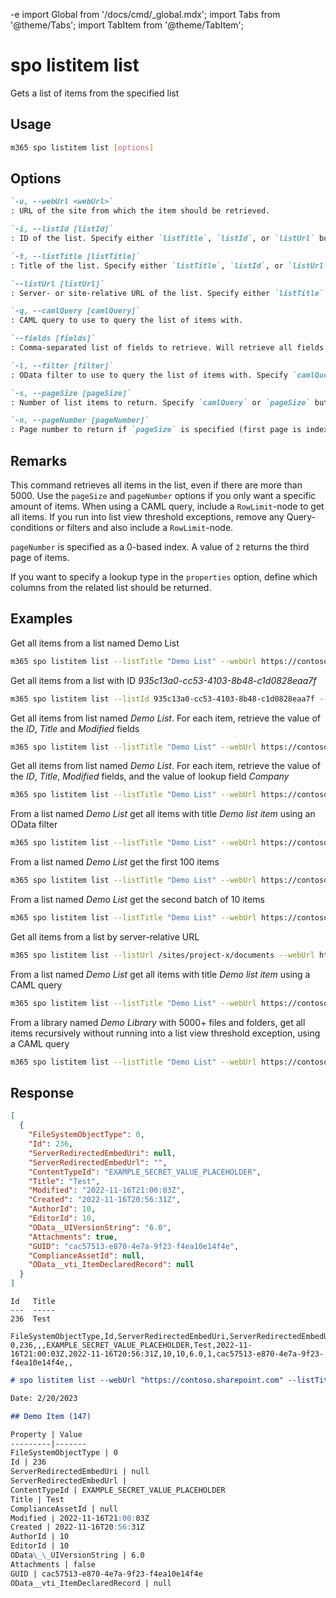 -e <!-- DISCLAIMER: All secrets, passwords, and sensitive values in this document are examples only and not real credentials. -->
import Global from '/docs/cmd/_global.mdx';
import Tabs from '@theme/Tabs';
import TabItem from '@theme/TabItem';

# spo listitem list

Gets a list of items from the specified list

## Usage

```sh
m365 spo listitem list [options]
```

## Options

```md definition-list
`-u, --webUrl <webUrl>`
: URL of the site from which the item should be retrieved.

`-i, --listId [listId]`
: ID of the list. Specify either `listTitle`, `listId`, or `listUrl` but not multiple.

`-t, --listTitle [listTitle]`
: Title of the list. Specify either `listTitle`, `listId`, or `listUrl` but not multiple.

`--listUrl [listUrl]`
: Server- or site-relative URL of the list. Specify either `listTitle`, `listId`, or `listUrl` but not multiple.

`-q, --camlQuery [camlQuery]`
: CAML query to use to query the list of items with.

`--fields [fields]`
: Comma-separated list of fields to retrieve. Will retrieve all fields if not specified and json output is requested. Specify `camlQuery` or `fields` but not both.

`-l, --filter [filter]`
: OData filter to use to query the list of items with. Specify `camlQuery` or `filter` but not both.

`-s, --pageSize [pageSize]`
: Number of list items to return. Specify `camlQuery` or `pageSize` but not both. The default value is 5000.

`-n, --pageNumber [pageNumber]`
: Page number to return if `pageSize` is specified (first page is indexed as value of 0).
```

<Global />

## Remarks

This command retrieves all items in the list, even if there are more than 5000. Use the `pageSize` and `pageNumber` options if you only want a specific amount of items. When using a CAML query, include a `RowLimit`-node to get all items. If you run into list view threshold exceptions, remove any Query-conditions or filters and also include a `RowLimit`-node.

`pageNumber` is specified as a 0-based index. A value of `2` returns the third page of items.

If you want to specify a lookup type in the `properties` option, define which columns from the related list should be returned.

## Examples

Get all items from a list named Demo List

```sh
m365 spo listitem list --listTitle "Demo List" --webUrl https://contoso.sharepoint.com/sites/project-x
```

Get all items from a list with ID _935c13a0-cc53-4103-8b48-c1d0828eaa7f_

```sh
m365 spo listitem list --listId 935c13a0-cc53-4103-8b48-c1d0828eaa7f --webUrl https://contoso.sharepoint.com/sites/project-x
```

Get all items from list named _Demo List_. For each item, retrieve the value of the _ID_, _Title_ and _Modified_ fields

```sh
m365 spo listitem list --listTitle "Demo List" --webUrl https://contoso.sharepoint.com/sites/project-x --fields "ID,Title,Modified"
```

Get all items from list named _Demo List_. For each item, retrieve the value of the _ID_, _Title_, _Modified_ fields, and the value of lookup field _Company_

```sh
m365 spo listitem list --listTitle "Demo List" --webUrl https://contoso.sharepoint.com/sites/project-x --fields "ID,Title,Modified,Company/Title"
```

From a list named _Demo List_ get all items with title _Demo list item_ using an OData filter

```sh
m365 spo listitem list --listTitle "Demo List" --webUrl https://contoso.sharepoint.com/sites/project-x --filter "Title eq 'Demo list item'"
```

From a list named _Demo List_ get the first 100 items

```sh
m365 spo listitem list --listTitle "Demo List" --webUrl https://contoso.sharepoint.com/sites/project-x --pageSize 100 --pageNumber 0
```

From a list named _Demo List_ get the second batch of 10 items

```sh
m365 spo listitem list --listTitle "Demo List" --webUrl https://contoso.sharepoint.com/sites/project-x --pageSize 10 --pageNumber 1
```

Get all items from a list by server-relative URL

```sh
m365 spo listitem list --listUrl /sites/project-x/documents --webUrl https://contoso.sharepoint.com/sites/project-x
```

From a list named _Demo List_ get all items with title _Demo list item_ using a CAML query

```sh
m365 spo listitem list --listTitle "Demo List" --webUrl https://contoso.sharepoint.com/sites/project-x --camlQuery "<View><Query><Where><Eq><FieldRef Name='Title' /><Value Type='Text'>Demo list item</Value></Eq></Where></Query><RowLimit Paged='TRUE'>5000</RowLimit></View>"
```

From a library named _Demo Library_ with 5000+ files and folders, get all items recursively without running into a list view threshold exception, using a CAML query

```sh
m365 spo listitem list --listTitle "Demo List" --webUrl https://contoso.sharepoint.com/sites/project-x --camlQuery "<View Scope='RecursiveAll'><Query></Query><ViewFields><FieldRef Name='Title'/></ViewFields><RowLimit Paged='TRUE'>5000</RowLimit></View>"
```

## Response

<Tabs>
  <TabItem value="JSON">

  ```json
  [
    {
      "FileSystemObjectType": 0,
      "Id": 236,
      "ServerRedirectedEmbedUri": null,
      "ServerRedirectedEmbedUrl": "",
      "ContentTypeId": "EXAMPLE_SECRET_VALUE_PLACEHOLDER",
      "Title": "Test",
      "Modified": "2022-11-16T21:00:03Z",
      "Created": "2022-11-16T20:56:31Z",
      "AuthorId": 10,
      "EditorId": 10,
      "OData__UIVersionString": "6.0",
      "Attachments": true,
      "GUID": "cac57513-e870-4e7a-9f23-f4ea10e14f4e",
      "ComplianceAssetId": null,
      "OData__vti_ItemDeclaredRecord": null
    }
  ]
  ```

  </TabItem>
  <TabItem value="Text">

  ```text
  Id   Title
  ---  -----
  236  Test
  ```

  </TabItem>
  <TabItem value="CSV">

  ```csv
  FileSystemObjectType,Id,ServerRedirectedEmbedUri,ServerRedirectedEmbedUrl,ContentTypeId,Title,Modified,Created,AuthorId,EditorId,OData__UIVersionString,Attachments,GUID,ComplianceAssetId,OData__vti_ItemDeclaredRecord
  0,236,,,EXAMPLE_SECRET_VALUE_PLACEHOLDER,Test,2022-11-16T21:00:03Z,2022-11-16T20:56:31Z,10,10,6.0,1,cac57513-e870-4e7a-9f23-f4ea10e14f4e,,
  ```

  </TabItem>
  <TabItem value="Markdown">

  ```md
  # spo listitem list --webUrl "https://contoso.sharepoint.com" --listTitle "My List"

  Date: 2/20/2023

  ## Demo Item (147)

  Property | Value
  ---------|-------
  FileSystemObjectType | 0
  Id | 236
  ServerRedirectedEmbedUri | null
  ServerRedirectedEmbedUrl |
  ContentTypeId | EXAMPLE_SECRET_VALUE_PLACEHOLDER
  Title | Test
  ComplianceAssetId | null
  Modified | 2022-11-16T21:00:03Z
  Created | 2022-11-16T20:56:31Z
  AuthorId | 10
  EditorId | 10
  OData\_\_UIVersionString | 6.0
  Attachments | false
  GUID | cac57513-e870-4e7a-9f23-f4ea10e14f4e
  OData__vti_ItemDeclaredRecord | null
  ```

  </TabItem>
</Tabs>
